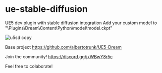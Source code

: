 # ue-stable-diffusion
UE5 dev plugin with stable diffusion integration
Add your custom model to
"\Plugins\Dream\Content\Python\model\model.ckpt"

![u5sd copy](https://user-images.githubusercontent.com/8300565/197598541-de332abd-9755-45e3-b5da-2fd4a647144e.jpg)

Base project
https://github.com/albertotrunk/UE5-Dream

Join the community!
https://discord.gg/jxWBwY8r5c

Feel free to colaborate!
